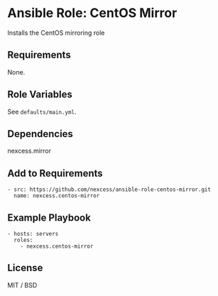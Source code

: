 # Ansible Role: CentOS Mirror

Installs the CentOS mirroring role

## Requirements

None.

## Role Variables

See `defaults/main.yml`.

## Dependencies

nexcess.mirror

## Add to Requirements

    - src: https://github.com/nexcess/ansible-role-centos-mirror.git
      name: nexcess.centos-mirror

## Example Playbook

    - hosts: servers
      roles:
        - nexcess.centos-mirror

## License

MIT / BSD
